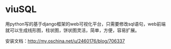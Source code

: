 # viuSQL
用python写的基于django框架的web可视化平台，只需要修改sql语句，web前端就可以生成线形图，柱状图，饼状图灵活，简单，方便，容易扩展。


安装文档：http://my.oschina.net/u/2460176/blog/706337
